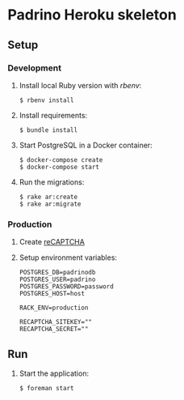 # Padrino Heroku skeleton

## Setup

### Development

1. Install local Ruby version with *rbenv*:

    ```
    $ rbenv install
    ```
2. Install requirements:

    ```
    $ bundle install
    ```
3. Start PostgreSQL in a Docker container:

    ```
    $ docker-compose create
    $ docker-compose start
    ```
4. Run the migrations:

    ```
    $ rake ar:create
    $ rake ar:migrate
    ```

### Production

1. Create [reCAPTCHA](https://www.google.com/recaptcha/admin#list)

2. Setup environment variables:

    ```
    POSTGRES_DB=padrinodb
    POSTGRES_USER=padrino
    POSTGRES_PASSWORD=password
    POSTGRES_HOST=host

    RACK_ENV=production

    RECAPTCHA_SITEKEY=""
    RECAPTCHA_SECRET=""
    ```

## Run

1. Start the application:

    ```
    $ foreman start
    ```
